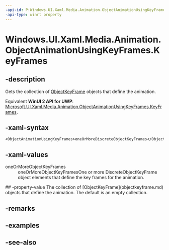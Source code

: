 ```yaml
---
-api-id: P:Windows.UI.Xaml.Media.Animation.ObjectAnimationUsingKeyFrames.KeyFrames
-api-type: winrt property
---
```


<!-- Property syntax
public Windows.UI.Xaml.Media.Animation.ObjectKeyFrameCollection KeyFrames { get; }
-->

# Windows.UI.Xaml.Media.Animation.ObjectAnimationUsingKeyFrames.KeyFrames

## -description
Gets the collection of [ObjectKeyFrame](objectkeyframe.md) objects that define the animation.

Equivalent **WinUI 2 API for UWP**: [Microsoft.UI.Xaml.Media.Animation.ObjectAnimationUsingKeyFrames.KeyFrames](/windows/winui/api/microsoft.ui.xaml.media.animation.objectanimationusingkeyframes.keyframes).

## -xaml-syntax
```xaml
<ObjectAnimationUsingKeyFrames>oneOrMoreDiscreteObjectKeyFrames</ObjectAnimationUsingKeyFrames>
```


## -xaml-values
<dl><dt>oneOrMoreObjectKeyFrames</dt><dd>oneOrMoreObjectKeyFramesOne or more DiscreteObjectKeyFrame object elements that define the key frames for the animation.</dd>
</dl>
## -property-value
The collection of [ObjectKeyFrame](objectkeyframe.md) objects that define the animation. The default is an empty collection.

## -remarks

## -examples

## -see-also
